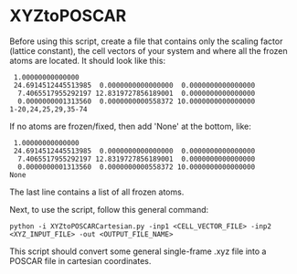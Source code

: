 # XYZtoPOSCAR

Before using this script, create a file that contains only the scaling factor (lattice constant), the cell vectors of your system and where all the frozen atoms are located. It should look like this:

```
 1.00000000000000     
 24.6914512445513985  0.0000000000000000  0.0000000000000000
  7.4065517955292197 12.8319727856189001  0.0000000000000000
  0.0000000001313560  0.0000000000558372 10.0000000000000000
1-20,24,25,29,35-74
```
If no atoms are frozen/fixed, then add 'None' at the bottom, like:

```
 1.00000000000000     
 24.6914512445513985  0.0000000000000000  0.0000000000000000
  7.4065517955292197 12.8319727856189001  0.0000000000000000
  0.0000000001313560  0.0000000000558372 10.0000000000000000
None
```

The last line contains a list of all frozen atoms.

Next, to use the script, follow this general command:

```
python -i XYZtoPOSCARCartesian.py -inp1 <CELL_VECTOR_FILE> -inp2 <XYZ_INPUT_FILE> -out <OUTPUT_FILE_NAME>
```

This script should convert some general single-frame .xyz file into a POSCAR file in cartesian coordinates.
